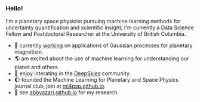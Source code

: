 ### Hello! 

I'm a planetary space physicist pursuing machine learning methods for uncertainty quantification and scientific insight; I'm currently a Data Science Fellow and Postdoctoral Researcher at the University of British Columbia.

- :satellite: currently [working](https://dsi.ubc.ca/projects/2023/gaussian-processes-advancing-understanding-planetary-magnetism-spacecraft) on applications of Gaussian processes for planetary magnetism.
- :earth_americas: am excited about the use of machine learning for understanding our planet and others. 
- :telescope: enjoy interating in the [DeepSkies](https://deepskieslab.com/) community. 
- :moon: founded the Machine Learning for Planetary and Space Physics journal club, join at [ml4psp.github.io](https:://ml4psp.github.io).
- :link: see [abbyazari.github.io](abbyazari.github.io) for my research.




<!--
**abbyazari/abbyazari** is a ✨ _special_ ✨ repository because its `README.md` (this file) appears on your GitHub profile.

Here are some ideas to get you started:

- 🔭 I’m currently working on ...
- 🌱 I’m currently learning ...
- 👯 I’m looking to collaborate on ...
- 🤔 I’m looking for help with ...
- 💬 Ask me about ...
- 📫 How to reach me: ...
- 😄 Pronouns: ...
- ⚡ Fun fact: ...
-->

